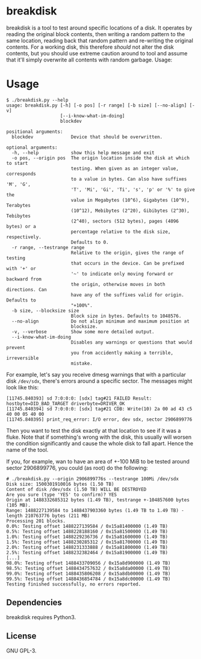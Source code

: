 # breakdisk
breakdisk is a tool to test around specific locations of a disk. It operates by
reading the original block contents, then writing a random pattern to the same
location, reading back that random pattern and re-writing the original
contents.  For a working disk, this therefore *should* not alter the disk
contents, but you should use extreme caution around to tool and assume that
it'll simply overwrite all contents with random garbage. Usage:

# Usage
```
$ ./breakdisk.py --help
usage: breakdisk.py [-h] [-o pos] [-r range] [-b size] [--no-align] [-v]
                    [--i-know-what-im-doing]
                    blockdev

positional arguments:
  blockdev              Device that should be overwritten.

optional arguments:
  -h, --help            show this help message and exit
  -o pos, --origin pos  The origin location inside the disk at which to start
                        testing. When given as an integer value, corresponds
                        to a value in bytes. Can also have suffixes 'M', 'G',
                        'T', 'Mi', 'Gi', 'Ti', 's', 'p' or '%' to give the
                        value in Megabytes (10^6), Gigabytes (10^9), Terabytes
                        (10^12), Mebibytes (2^20), Gibibytes (2^30), Tebibytes
                        (2^40), sectors (512 bytes), pages (4096 bytes) or a
                        percentage relative to the disk size, respectively.
                        Defaults to 0.
  -r range, --testrange range
                        Relative to the origin, gives the range of testing
                        that occurs in the device. Can be prefixed with '+' or
                        '~' to indicate only moving forward or backward from
                        the origin, otherwise moves in both directions. Can
                        have any of the suffixes valid for origin. Defaults to
                        "+100%".
  -b size, --blocksize size
                        Block size in bytes. Defaults to 1048576.
  --no-align            Do not align minimum and maximum position at
                        blocksize.
  -v, --verbose         Show some more detailed output.
  --i-know-what-im-doing
                        Disables any warnings or questions that would prevent
                        you from accidently making a terrible, irreversible
                        mistake.
```

For example, let's say you receive dmesg warnings that with a particular disk
`/dev/sdx`, there's errors around a specific sector. The messages might look
like this:

```
[11745.840393] sd 7:0:0:0: [sdx] tag#21 FAILED Result: hostbyte=DID_BAD_TARGET driverbyte=DRIVER_OK
[11745.840394] sd 7:0:0:0: [sdx] tag#21 CDB: Write(10) 2a 00 ad 43 c5 40 00 05 40 00
[11745.840395] print_req_error: I/O error, dev sdx, sector 2906899776
```

Then you want to test the disk exactly at that location to see if it was a
fluke. Note that if something's wrong with the disk, this usually will worsen
the condition significantly and cause the whole disk to fall apart. Hence the
name of the tool.

If you, for example, wan to have an area of +-100 MiB to be tested around
sector 2906899776, you could (as root) do the following:

```
# ./breakdisk.py --origin 2906899776s --testrange 100Mi /dev/sdx
Disk size: 1500301910016 bytes (1.50 TB)
Content of disk /dev/sdx (1.50 TB) WILL BE DESTROYED
Are you sure (type 'YES' to confirm)? YES
Origin at 1488332685312 bytes (1.49 TB), testrange +-104857600 bytes (105 MB).
Range: 1488227139584 to 1488437903360 bytes (1.49 TB to 1.49 TB) - length 210763776 bytes (211 MB)
Processing 201 blocks.
0.0%: Testing offset 1488227139584 / 0x15a81400000 (1.49 TB)
0.5%: Testing offset 1488228188160 / 0x15a81500000 (1.49 TB)
1.0%: Testing offset 1488229236736 / 0x15a81600000 (1.49 TB)
1.5%: Testing offset 1488230285312 / 0x15a81700000 (1.49 TB)
2.0%: Testing offset 1488231333888 / 0x15a81800000 (1.49 TB)
2.5%: Testing offset 1488232382464 / 0x15a81900000 (1.49 TB)
[...]
98.0%: Testing offset 1488433709056 / 0x15a8d900000 (1.49 TB)
98.5%: Testing offset 1488434757632 / 0x15a8da00000 (1.49 TB)
99.0%: Testing offset 1488435806208 / 0x15a8db00000 (1.49 TB)
99.5%: Testing offset 1488436854784 / 0x15a8dc00000 (1.49 TB)
Testing finished successfully, no errors reported.
```

## Dependencies
breakdisk requires Python3.

## License
GNU GPL-3.
